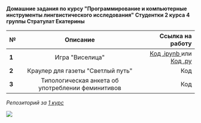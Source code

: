 __Домашние задания по курсу "Программирование и компьютерные инструменты лингвистического исследования" 
                            Студентки 2 курса 4 группы Стратулат Екатерины__

№|Описание|Ссылка на работу
---|:---:|---:
__1__|Игра "Виселица"|[Код .ipynb ](https://github.com/katestratulat1999/PROGRAMMING2/blob/master/hw1/hw1.ipynb) или [Код .py](https://github.com/katestratulat1999/PROGRAMMING2/blob/master/hw1/hw1.py)
__2__|Краулер для газеты "Светлый путь"|Код
__3__|Типологическая анкета об употреблении феминитивов|Код

*Репозиторий за [1 курс](https://github.com/katestratulat1999/PROGRAMMING)*

![](http://www.cadacademy.it/wp-content/uploads/2018/03/cadacademy_set_penne.jpeg)
